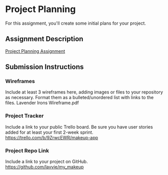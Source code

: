 # Project Planning
For this assignment, you'll create some initial plans for your project.

## Assignment Description
[Project Planning Assignment](https://education.launchcode.org/liftoff/modules/assignments/project-planning)

## Submission Instructions

### Wireframes

Include at least 3 wireframes here, adding images or files to your repository as necessary. Format them as a bulleted/unordered list with links to the files.
Lavender Irons Wireframe.pdf

### Project Tracker

Include a link to your public Trello board. Be sure you have user stories added for at least your first 2-week sprint.
https://trello.com/b/9ZrwcEWR/makeup-app


### Project Repo Link

Include a link to your project on GitHub.
https://github.com/lavvie/my_makeup
